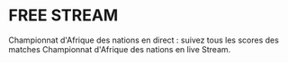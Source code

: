 # FREE STREAM

Championnat d'Afrique des nations en direct : suivez tous les scores des matches Championnat d'Afrique des nations en live Stream.

